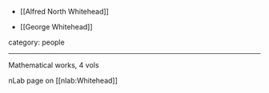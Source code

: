 
* [[Alfred North Whitehead]]

* [[George Whitehead]]

category: people

---
Mathematical works, 4 vols

nLab page on [[nlab:Whitehead]]
